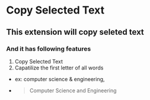 # Copy Selected Text

## This extension will copy seleted text
### And it has following features

1. Copy Selected Text
2. Capatilize the first letter of all words 
- ex: computer science & engineering,
- > Computer Science and Engineering
 